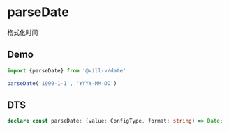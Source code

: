 # parseDate

格式化时间

## Demo

```ts twoslash
import {parseDate} from '@vill-v/date'

parseDate('1999-1-1', 'YYYY-MM-DD')
```

## DTS

```ts
declare const parseDate: (value: ConfigType, format: string) => Date;
```
